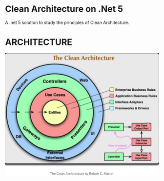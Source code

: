 # Clean Architecture on .Net 5

A .net 5 solution to study the principles of Clean Architecture.

# ARCHITECTURE

![Clean Architecture](https://github.com/eddycn3/CleanArchitecture_DOTNET5/blob/master/clean_architecture.png)
